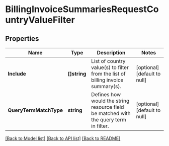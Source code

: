 # BillingInvoiceSummariesRequestCountryValueFilter

## Properties
Name | Type | Description | Notes
------------ | ------------- | ------------- | -------------
**Include** | **[]string** | List of country value(s) to filter from the list of billing invoice summary(s). | [optional] [default to null]
**QueryTermMatchType** | **string** | Defines how would the string resource field be matched with the query term in filter. | [optional] [default to null]

[[Back to Model list]](../README.md#documentation-for-models) [[Back to API list]](../README.md#documentation-for-api-endpoints) [[Back to README]](../README.md)

